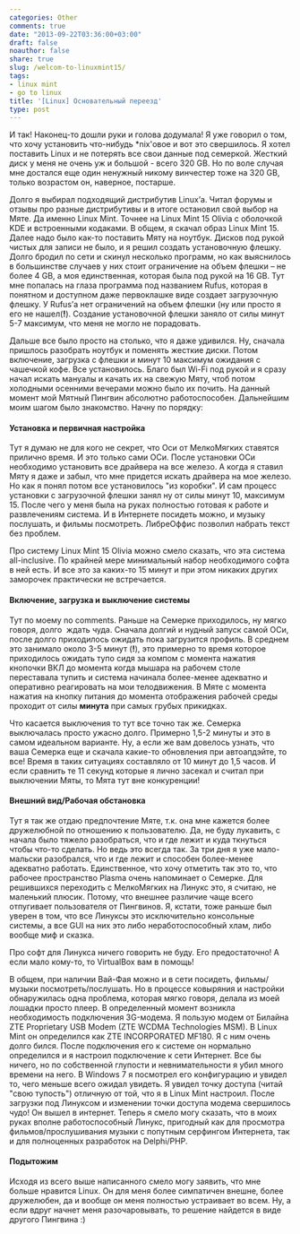 ```yaml
---
categories: Other
comments: true
date: "2013-09-22T03:36:00+03:00"
draft: false
noauthor: false
share: true
slug: /welcom-to-linuxmint15/
tags:
- linux mint
- go to linux
title: '[Linux] Основательный переезд'
type: post
---
```


И так! Наконец-то дошли руки и голова додумала! Я уже говорил о том, что хочу установить что-нибудь *nix'овое и вот это свершилось. Я хотел поставить Linux и не потерять все свои данные под семеркой. Жесткий диск у меня не очень уж и большой - всего 320 GB. Но по воле случая мне достался еще один ненужный никому винчестер тоже на 320 GB, только возрастом он, наверное, постарше.

Долго я выбирал подходящий дистрибутив Linux’а. Читал форумы и отзывы про разные дистрибутивы и в итоге остановил свой выбор на Мяте. Да именно Linux Mint. Точнее на Linux Mint 15 Olivia с оболочкой KDE и встроенными кодаками. В общем, я скачал образ Linux Mint 15. Далее надо было как-то поставить Мяту на ноутбук. Дисков под рукой чистых для записи не было, и я решил создать установочную флешку. Долго бродил по сети и скинул несколько программ, но как выяснилось в большинстве случаев у них стоит ограничение на объем флешки – не более 4 GB, а моя единственная, которая была под рукой на 16 GB. Тут мне попалась на глаза программа под названием Rufus, которая в понятном и доступном даже первоклашке виде создает загрузочную флешку. У Rufus’а нет ограничений на объем флешки (ну или просто я его не нашел(**!**). Создание установочной флешки заняло от силы минут 5-7 максимум, что меня не могло не порадовать.

Дальше все было просто на столько, что я даже удивился. Ну, сначала пришлось разобрать ноутбук и поменять жесткие диски. Потом включение, загрузка с флешки и минут 10 максимум ожидания с чашечкой кофе. Все установилось. Благо был Wi-Fi под рукой и я сразу начал искать мануалы и качать их на свежую Мяту, чтоб потом холодными осенними вечерами можно было их почить. На данный момент мой Мятный Пингвин абсолютно работоспособен. Дальнейшим моим шагом было знакомство. Начну по порядку:

#### **Установка и первичная настройка**

Тут я думаю не для кого не секрет, что Оси от МелкоМягких ставятся прилично время. И это только сами ОСи. После установки ОСи необходимо установить все драйвера на все железо. А когда я ставил Мяту я даже и забыл, что мне придется искать драйвера на мое железо. Но как я понял потом все установилось "из коробки". И сам процесс установки с загрузочной флешки занял ну от силы минут 10, максимум 15. После чего у меня была на руках полностью готовая к работе и развлечениям система. И в Интернете посидеть можно, и музыку послушать, и фильмы посмотреть. ЛибреОффис позволил набрать текст без проблем.

Про систему Linux Mint 15 Olivia можно смело сказать, что эта система all-inclusive. По крайней мере минимальный набор необходимого софта в ней есть. И все это за каких-то 15 минут и при этом никаких других заморочек практически не встречается.

#### **Включение, загрузка и выключение системы**

Тут по моему no comments. Раньше на Семерке приходилось, ну мягко говоря, долго  ждать чуда. Сначала долгий и нудный запуск самой ОСи, после долго приходилось ожидать пока загрузится профиль. В среднем это занимало около 3-5 минут (**!**), это примерно то время которое приходилось ожидать тупо сидя за компом с момента нажатия кнопочки ВКЛ до момента когда мышара на рабочем столе переставала тупить и система начинала более-менее адекватно и оперативно реагировать на мои телодвижения. В Мяте с момента нажатия на кнопку питания до момента отображения рабочей среды проходит от силы **минута** при самых грубых прикидках.

Что касается выключения то тут все точно так же. Семерка выключалась просто ужасно долго. Примерно 1,5-2 минуты и это в самом идеальном варианте. Ну, а если же вам довелось узнать, что ваша Семерка еще и скачала какие-то обновления при автоапдэйте, то все! Время в таких ситуациях составляло от 10 минут до 1,5 часов. И если сравнить те 11 секунд которые я лично засекал и считал при выключении Мяты, то Мята тут вне конкуренции!

#### **Внешний вид/Рабочая обстановка**

Тут я так же отдаю предпочтение Мяте, т.к. она мне кажется более дружелюбной по отношению к пользователю. Да, не буду лукавить, с начала было тяжело разобраться, что и где лежит и куда ткнуться чтобы что-то сделать. Но ведь это всегда так. За три дня я уже мало-мальски разобрался, что и где лежит и способен более-менее адекватно работать. Единственное, что хочу отметить так это то, что рабочее пространство Plasma очень напоминает о Семерке. Для решившихся переходить с МелкоМягких на Линукс это, я считаю, не маленький плюсик. Потому, что внешнее различие чаще всего отпугивает пользователя от Пингвинов. Я, кстати, тоже раньше был уверен в том, что все Линуксы это исключительно консольные системы, а все GUI на них это либо неработоспособный хлам, либо вообще миф и сказка.

Про софт для Линукса ничего говорить не буду. Его предостаточно! А если мало кому-то, то VirtualBox вам в помощь!

В общем, при наличии Вай-Фая можно и в сети посидеть, фильмы/музыки посмотреть/послушать. Но в процессе ковыряния и настройки обнаружилась одна проблема, которая мягко говоря, делала из моей лошадки просто плеер. В определенный момент возникла необходимость подключения 3G-модема. Я пользую модем от Билайна ZTE Proprietary USB Modem (ZTE WCDMA Technologies MSM). В Linux Mint он определился как ZTE INCORPORATED MF180. Я с ним очень долго бился. После подключения его к системе он нормально определился и я настроил подключение к сети Интернет. Все бы ничего, но по собственной глупости и невнимательности я убил много времени на него. В Windows 7 я посмотрел его конфигурацию и увидел то, чего меньше всего ожидал увидеть. Я увидел точку доступа (читай "свою тупость") отличную от той, что я в Linux Mint настроил. После загрузки под Линуксом и изменении точки доступа модема свершилось чудо! Он вышел в интернет. Теперь я смело могу сказать, что в моих руках вполне работоспособный Линукс, пригодный как для просмотра фильмов/прослушивания музыки с попутным серфингом Интернета, так и для полноценных разработок на Delphi/PHP.

#### **Подытожим**

Исходя из всего выше написанного смело могу заявить, что мне больше нравится Linux. Он для меня более симпатичен внешне, более дружелюбен, да и вообще он меня полностью устраивает во всем. Ну, а если вдруг начнет меня разочаровывать, то решение найдется в виде другого Пингвина :)
